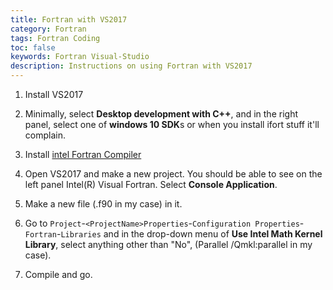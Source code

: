 ```yaml
---
title: Fortran with VS2017
category: Fortran
tags: Fortran Coding
toc: false
keywords: Fortran Visual-Studio
description: Instructions on using Fortran with VS2017
---
```


1. Install VS2017

2. Minimally, select **Desktop development with C++**, and in the right panel, select one of **windows 10 SDK**s or when you install ifort stuff it'll complain.

3. Install [intel Fortran Compiler](https://software.intel.com/en-us/fortran-compilers) 

4. Open VS2017 and make a new project. You should be able to see on the left panel Intel(R) Visual Fortran. Select **Console Application**.

5. Make a new file (.f90 in my case) in it.

6. Go to `Project`-`<ProjectName>Properties`-`Configuration Properties`-`Fortran`-`Libraries` and in the drop-down menu of **Use Intel Math Kernel Library**, select anything other than "No", (Parallel /Qmkl:parallel in my case).

7. Compile and go.

